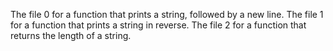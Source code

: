 The file 0 for a function that prints a string, followed by a new line.
The file 1 for a function that prints a string in reverse.
The file 2 for a function that returns the length of a string.
